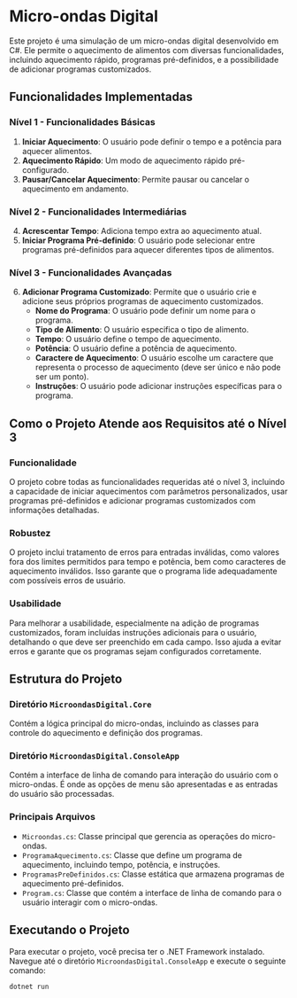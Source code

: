 # Micro-ondas Digital

Este projeto é uma simulação de um micro-ondas digital desenvolvido em C#. Ele permite o aquecimento de alimentos com diversas funcionalidades, incluindo aquecimento rápido, programas pré-definidos, e a possibilidade de adicionar programas customizados.

## Funcionalidades Implementadas

### Nível 1 - Funcionalidades Básicas
1. **Iniciar Aquecimento**: O usuário pode definir o tempo e a potência para aquecer alimentos.
2. **Aquecimento Rápido**: Um modo de aquecimento rápido pré-configurado.
3. **Pausar/Cancelar Aquecimento**: Permite pausar ou cancelar o aquecimento em andamento.

### Nível 2 - Funcionalidades Intermediárias
4. **Acrescentar Tempo**: Adiciona tempo extra ao aquecimento atual.
5. **Iniciar Programa Pré-definido**: O usuário pode selecionar entre programas pré-definidos para aquecer diferentes tipos de alimentos.

### Nível 3 - Funcionalidades Avançadas
6. **Adicionar Programa Customizado**: Permite que o usuário crie e adicione seus próprios programas de aquecimento customizados. 
   - **Nome do Programa**: O usuário pode definir um nome para o programa.
   - **Tipo de Alimento**: O usuário especifica o tipo de alimento.
   - **Tempo**: O usuário define o tempo de aquecimento.
   - **Potência**: O usuário define a potência de aquecimento.
   - **Caractere de Aquecimento**: O usuário escolhe um caractere que representa o processo de aquecimento (deve ser único e não pode ser um ponto).
   - **Instruções**: O usuário pode adicionar instruções específicas para o programa.

## Como o Projeto Atende aos Requisitos até o Nível 3

### Funcionalidade
O projeto cobre todas as funcionalidades requeridas até o nível 3, incluindo a capacidade de iniciar aquecimentos com parâmetros personalizados, usar programas pré-definidos e adicionar programas customizados com informações detalhadas.

### Robustez
O projeto inclui tratamento de erros para entradas inválidas, como valores fora dos limites permitidos para tempo e potência, bem como caracteres de aquecimento inválidos. Isso garante que o programa lide adequadamente com possíveis erros de usuário.

### Usabilidade
Para melhorar a usabilidade, especialmente na adição de programas customizados, foram incluídas instruções adicionais para o usuário, detalhando o que deve ser preenchido em cada campo. Isso ajuda a evitar erros e garante que os programas sejam configurados corretamente.

## Estrutura do Projeto

### Diretório `MicroondasDigital.Core`
Contém a lógica principal do micro-ondas, incluindo as classes para controle do aquecimento e definição dos programas.

### Diretório `MicroondasDigital.ConsoleApp`
Contém a interface de linha de comando para interação do usuário com o micro-ondas. É onde as opções de menu são apresentadas e as entradas do usuário são processadas.

### Principais Arquivos
- `Microondas.cs`: Classe principal que gerencia as operações do micro-ondas.
- `ProgramaAquecimento.cs`: Classe que define um programa de aquecimento, incluindo tempo, potência, e instruções.
- `ProgramasPreDefinidos.cs`: Classe estática que armazena programas de aquecimento pré-definidos.
- `Program.cs`: Classe que contém a interface de linha de comando para o usuário interagir com o micro-ondas.

## Executando o Projeto

Para executar o projeto, você precisa ter o .NET Framework instalado. Navegue até o diretório `MicroondasDigital.ConsoleApp` e execute o seguinte comando:

```sh
dotnet run
